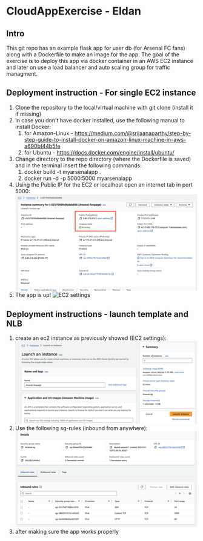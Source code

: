 # CloudAppExercise - Eldan
## Intro
This git repo has an example flask app for user db (for Arsenal FC fans) along with a Dockerfile to make an image for the app.
The goal of the exercise is to deploy this app via docker container in an AWS EC2 instance and later on use a load balancer and auto scaling group for traffic managment.

## Deployment instruction - For single EC2 instance
1. Clone the repository to the local/virtual machine with git clone (install it if missing)
2. In case you don't have docker installed, use the following manual to install Docker:
   1. for Amazon-Linux - https://medium.com/@srijaanaparthy/step-by-step-guide-to-install-docker-on-amazon-linux-machine-in-aws-a690bf44b5fe
   2. for Ubuntu - https://docs.docker.com/engine/install/ubuntu/
3. Change directory to the repo directory (where the Dockerfile is saved) and in the terminal insert the following commands:
   1. docker build -t myarsenalapp .
   2. docker run -d -p 5000:5000 myarsenalapp
4. Using the Public IP for the EC2 or localhost open an internet tab in port 5000:
   ![EC2 settings](images/EC2_running.png)
6. The app is up!
   ![EC2 settings](images/App_running.png)

## Deployment instructions - launch template and NLB

1. create an ec2 instance as previously showed (EC2 settings):
   ![EC2 settings](images/instance_settings.png)
2. Use the following sg-rules (inbound from anywhere):
   ![SG-rules](images/sg_rules.png)
3. after making sure the app works properly
